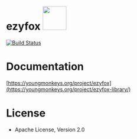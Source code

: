# ezyfox <img src="https://github.com/youngmonkeys/ezyfox/blob/master/logo.png" width="64" />

[![Build Status](https://travis-ci.org/youngmonkeys/ezyfox.svg?branch=master)](https://travis-ci.org/youngmonkeys/ezyfox)

# Documentation

[https://youngmonkeys.org/project/ezyfox](https://youngmonkeys.org/project/ezyfox-library/)

# License

- Apache License, Version 2.0

